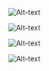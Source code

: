 ![Alt-text](screenshots/sreenshot1.png)

![Alt-text](screenshots/sreenshot2.png)

![Alt-text](screenshots/sreenshot3.png)

![Alt-text](screenshots/sreenshot4.png)
